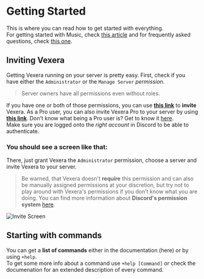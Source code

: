 # Getting Started

This is where you can read how to get started with everything.<br/>
For getting started with Music, check [this article](/docs/music) and for frequently asked questions, check [this one](/docs/faq).

## Inviting Vexera

Getting Vexera running on your server is pretty easy. First, check if you have either the `Administrator` or the `Manage Server` *permission*.<br/>
> Server owners have all permissions even without roles.<br/>

If you have one or both of those permissions, you can use [**this link**](https://vexera.io/invite) to **invite** Vexera. As a Pro user, you can also invite Vexera Pro to your server by using [**this link**](https://pro.vexera.io/invite). Don't know what being a Pro user is? Get to know it [here](/premium).<br/>
Make sure you are logged onto the *right account* in Discord to be able to authenticate.

### You should see a screen like that:
There, just grant Vexera the `Administrator` permission, choose a server and invite Vexera to your server.
> Be warned, that Vexera doesn't **require** this permission and can also be manually assigned permissions at your discretion,
> but try not to play around with Vexera's permissions if you don't know what you are doing. 
> You can find more information about **Discord's permission system** [here](https://support.discordapp.com/hc/en-us/articles/214836687-Role-Management-101).

![Invite Screen](https://paste.vexera.io/9ea4c6.png)

## Starting with commands

You can get a **list of commands** either in the documentation (here) or by using `+help`.<br/>
To get some more info about a command use `+help [Command]` or check the documenation for an extended description of every command.